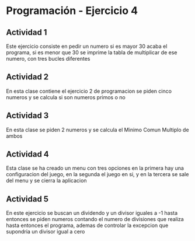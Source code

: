 # Programación - Ejercicio 4

## Actividad 1
Este ejercicio consiste en pedir un numero si es mayor 30 acaba el programa,
si es menor que 30 se imprime la tabla de multiplicar de ese numero, con tres
bucles diferentes
## Actividad 2
En esta clase contiene el ejercicio 2 de programacion se piden cinco numeros 
y se calcula si son numeros primos o no
## Actividad 3
En esta clase se piden 2 numeros y se calcula el Minimo Comun Multiplo de ambos 
## Actividad 4
Esta clase se ha creado un menu con tres opciones en la primera hay una 
configuracion del juego, en la segunda el juego en si, y en la tercera
se sale del menu y se cierra la aplicacion
## Actividad 5
En este ejercicio se buscan un dividendo y un divisor iguales a -1 hasta
entonces se piden numeros contando el numero de divisiones que realiza hasta
entonces el programa, ademas de controlar la excepcion que supondria un
divisor igual a cero